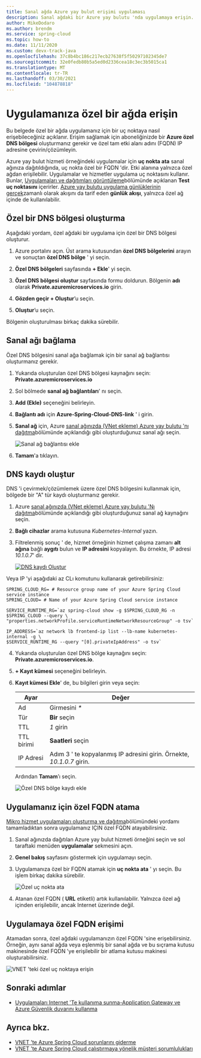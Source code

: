 ```yaml
---
title: Sanal ağda Azure yay bulut erişimi uygulaması
description: Sanal ağdaki bir Azure yay bulutu 'nda uygulamaya erişin.
author: MikeDodaro
ms.author: brendm
ms.service: spring-cloud
ms.topic: how-to
ms.date: 11/11/2020
ms.custom: devx-track-java
ms.openlocfilehash: 37c8b4bc186c217ecb27638f5f50297102345de7
ms.sourcegitcommit: 32e0fedb80b5a5ed0d2336cea18c3ec3b5015ca1
ms.translationtype: MT
ms.contentlocale: tr-TR
ms.lasthandoff: 03/30/2021
ms.locfileid: "104878818"
---
```

# <a name="access-your-application-in-a-private-network"></a>Uygulamanıza özel bir ağda erişin

Bu belgede özel bir ağda uygulamanız için bir uç noktaya nasıl erişebileceğiniz açıklanır.  Erişim sağlamak için aboneliğinizde bir **Azure özel DNS bölgesi** oluşturmanız gerekir ve özel tam etki alanı adını (FQDN) IP adresine çevirin/çözümleyin.

Azure yay bulut hizmeti örneğindeki uygulamalar için **uç nokta ata** sanal ağınıza dağıtıldığında, uç nokta özel bir FQDN 'dir. Etki alanına yalnızca özel ağdan erişilebilir. Uygulamalar ve hizmetler uygulama uç noktasını kullanır. Bunlar, [Uygulamaları ve dağıtımları görüntüleme](spring-cloud-howto-staging-environment.md#view-apps-and-deployments)bölümünde açıklanan **Test uç noktasını** içerirler. [Azure yay bulutu uygulama günlüklerinin gerçek](spring-cloud-howto-log-streaming.md)zamanlı olarak akışını da tarif eden **günlük akışı**, yalnızca özel ağ içinde de kullanılabilir.

## <a name="create-a-private-dns-zone"></a>Özel bir DNS bölgesi oluşturma

Aşağıdaki yordam, özel ağdaki bir uygulama için özel bir DNS bölgesi oluşturur.

1. Azure portalını açın. Üst arama kutusundan **özel DNS bölgelerini** arayın ve sonuçtan **özel DNS bölge** ' yi seçin.

2. **Özel DNS bölgeleri** sayfasında **+ Ekle**' yi seçin.

3. **Özel DNS bölgesi oluştur** sayfasında formu doldurun. Bölgenin **adı** olarak **<span>Private.azuremicroservices.io</span>** girin.

4. **Gözden geçir + Oluştur**’u seçin.

5. **Oluştur**’u seçin.

Bölgenin oluşturulması birkaç dakika sürebilir.

## <a name="link-the-virtual-network"></a>Sanal ağı bağlama

Özel DNS bölgesini sanal ağa bağlamak için bir sanal ağ bağlantısı oluşturmanız gerekir.

1. Yukarıda oluşturulan özel DNS bölgesi kaynağını seçin: **<span>Private.azuremicroservices.io</span>** 

2. Sol bölmede **sanal ağ bağlantıları**' nı seçin.

3. **Add (Ekle)** seçeneğini belirleyin.

4. **Bağlantı adı** için **Azure-Spring-Cloud-DNS-link** ' i girin.

5. **Sanal ağ** için, Azure [sanal ağınızda (VNet ekleme) Azure yay bulutu 'nı dağıtma](spring-cloud-tutorial-deploy-in-azure-virtual-network.md)bölümünde açıklandığı gibi oluşturduğunuz sanal ağı seçin.

    ![Sanal ağ bağlantısı ekle](media/spring-cloud-access-app-vnet/add-virtual-network-link.png)

6. **Tamam**'a tıklayın.

## <a name="create-dns-record"></a>DNS kaydı oluştur

DNS 'i çevirmek/çözümlemek üzere özel DNS bölgesini kullanmak için, bölgede bir "A" tür kaydı oluşturmanız gerekir.

1. Azure [sanal ağınızda (VNet ekleme) Azure yay bulutu 'Nı dağıtma](spring-cloud-tutorial-deploy-in-azure-virtual-network.md)bölümünde açıklandığı gibi oluşturduğunuz sanal ağ kaynağını seçin.

2. **Bağlı cihazlar** arama kutusuna *Kubernetes-Internal* yazın.

3. Filtrelenmiş sonuç ' de, hizmet örneğinin hizmet çalışma zamanı **alt ağına** bağlı **aygıtı** bulun ve **IP adresini** kopyalayın. Bu örnekte, IP adresi *10.1.0.7*' dir.

    [![DNS kaydı ](media/spring-cloud-access-app-vnet/create-dns-record.png) Oluştur](media/spring-cloud-access-app-vnet/create-dns-record.png)

Veya IP 'yi aşağıdaki az CLı komutunu kullanarak getirebilirsiniz:

```azurecli
SPRING_CLOUD_RG= # Resource group name of your Azure Spring Cloud service instance
SPRING_CLOUD= # Name of your Azure Spring Cloud service instance

SERVICE_RUNTIME_RG=`az spring-cloud show -g $SPRING_CLOUD_RG -n $SPRING_CLOUD --query \
"properties.networkProfile.serviceRuntimeNetworkResourceGroup" -o tsv`

IP_ADDRESS=`az network lb frontend-ip list --lb-name kubernetes-internal -g \
$SERVICE_RUNTIME_RG --query "[0].privateIpAddress" -o tsv`
```

4. Yukarıda oluşturulan özel DNS bölge kaynağını seçin: **<span>Private.azuremicroservices.io</span>**.

5. **+ Kayıt kümesi** seçeneğini belirleyin.

6. **Kayıt kümesi Ekle**' de, bu bilgileri girin veya seçin:

    |Ayar     |Değer                                                                      |
    |------------|---------------------------------------------------------------------------|
    |Ad        |Girmesini *\**                                                                 |
    |Tür        |**Bir** seçin                                                               |
    |TTL         |*1* girin                                                                  |
    |TTL birimi    |**Saatleri** seçin                                                           |
    |IP Adresi  |Adım 3 ' te kopyalanmış IP adresini girin. Örnekte, *10.1.0.7* girin.    |

    Ardından **Tamam**’ı seçin.

    ![Özel DNS bölge kaydı ekle](media/spring-cloud-access-app-vnet/private-dns-zone-add-record.png)

## <a name="assign-private-fqdn-for-your-application"></a>Uygulamanız için özel FQDN atama

[Mikro hizmet uygulamaları oluşturma ve dağıtma](spring-cloud-tutorial-deploy-in-azure-virtual-network.md)bölümündeki yordamı tamamladıktan sonra uygulamanız IÇIN özel FQDN atayabilirsiniz.

1. Sanal ağınızda dağıtılan Azure yay bulut hizmeti örneğini seçin ve sol taraftaki menüden **uygulamalar** sekmesini açın.

2. **Genel bakış** sayfasını göstermek için uygulamayı seçin.

3. Uygulamanıza özel bir FQDN atamak için **uç nokta ata** ' yı seçin. Bu işlem birkaç dakika sürebilir.

    ![Özel uç nokta ata](media/spring-cloud-access-app-vnet/assign-private-endpoint.png)

4. Atanan özel FQDN ( **URL** etiketli) artık kullanılabilir. Yalnızca özel ağ içinden erişilebilir, ancak Internet üzerinde değil.

## <a name="access-application-private-fqdn"></a>Uygulamaya özel FQDN erişimi

Atamadan sonra, özel ağdaki uygulamanızın özel FQDN 'sine erişebilirsiniz. Örneğin, aynı sanal ağda veya eşlenmiş bir sanal ağda ve bu sıçrama kutusu makinesinde özel FQDN 'ye erişilebilir bir atlama kutusu makinesi oluşturabilirsiniz.

![VNET 'teki özel uç noktaya erişin](media/spring-cloud-access-app-vnet/access-private-endpoint.png)

## <a name="next-steps"></a>Sonraki adımlar

- [Uygulamaları Internet 'Te kullanıma sunma-Application Gateway ve Azure Güvenlik duvarını kullanma](spring-cloud-expose-apps-gateway-azure-firewall.md)

## <a name="see-also"></a>Ayrıca bkz.

- [VNET 'te Azure Spring Cloud sorunlarını giderme](spring-cloud-troubleshooting-vnet.md)
- [VNET 'te Azure Spring Cloud çalıştırmaya yönelik müşteri sorumlulukları](spring-cloud-vnet-customer-responsibilities.md)